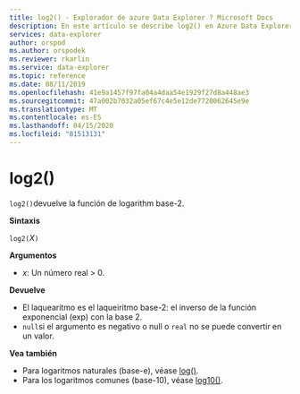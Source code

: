 ```yaml
---
title: log2() - Explorador de azure Data Explorer ? Microsoft Docs
description: En este artículo se describe log2() en Azure Data Explorer.
services: data-explorer
author: orspod
ms.author: orspodek
ms.reviewer: rkarlin
ms.service: data-explorer
ms.topic: reference
ms.date: 08/11/2019
ms.openlocfilehash: 41e9a1457f97fa04a4daa54e1929f27d8a448ae3
ms.sourcegitcommit: 47a002b7032a05ef67c4e5e12de7720062645e9e
ms.translationtype: MT
ms.contentlocale: es-ES
ms.lasthandoff: 04/15/2020
ms.locfileid: "81513131"
---
```

# <a name="log2"></a>log2()

`log2()`devuelve la función de logarithm base-2.  

**Sintaxis**

`log2(`*X*`)`

**Argumentos**

* *x*: Un número real > 0.

**Devuelve**

* El laquearitmo es el laqueiritmo base-2: el inverso de la función exponencial (exp) con la base 2.
* `null`si el argumento es negativo o null o `real` no se puede convertir en un valor. 

**Vea también**

* Para logaritmos naturales (base-e), véase [log()](log-function.md).
* Para los logaritmos comunes (base-10), véase [log10()](log10-function.md).